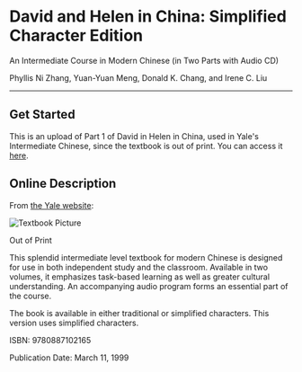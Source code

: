 # David and Helen in China: Simplified Character Edition

An Intermediate Course in Modern Chinese (in Two Parts with Audio CD)

Phyllis Ni Zhang, Yuan-Yuan Meng, Donald K. Chang, and Irene C. Liu

---

## Get Started

This is an upload of Part 1 of David in Helen in China, used in Yale's Intermediate Chinese, since the textbook is out of print. You can access it [here](https://github.com/braden-w/David-and-Helen-in-China-Textbook/blob/main/David%20and%20Helen%20in%20China%20(Full%20Textbook).pdf).

## Online Description

From [the Yale website](https://yalebooks.yale.edu/book/9780887102165/david-and-helen-china-simplified-character-edition):

![Textbook Picture](https://yalebooks.yale.edu/sites/default/files/styles/book_jacket/public/imagecache/external/d4ea515cc11551a00a5e7a5062a378be.jpg?itok=KtLMHaNh)

Out of Print

This splendid intermediate level textbook for modern Chinese is designed for use in both independent study and the classroom. Available in two volumes, it emphasizes task-based learning as well as greater cultural understanding. An accompanying audio program forms an essential part of the course.

The book is available in either traditional or simplified characters. This version uses simplified characters.

ISBN: 9780887102165

Publication Date: March 11, 1999
